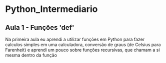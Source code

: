 # Python_Intermediario

## Aula 1 - Funções 'def'
Na primeira aula eu aprendi a utilizar funções em Python para fazer calculos simples em uma calculadora, conversão de graus (de Celsius para Farenheit) e aprendi um pouco sobre funções recursivas, que chamam a si mesma dentro da função
 
